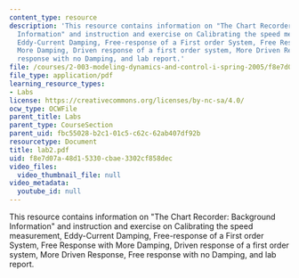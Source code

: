 ```yaml
---
content_type: resource
description: 'This resource contains information on "The Chart Recorder: Background
  Information" and instruction and exercise on Calibrating the speed measurement,
  Eddy-Current Damping, Free-response of a First order System, Free Response with
  More Damping, Driven response of a first order system, More Driven Response, Free
  response with no Damping, and lab report.'
file: /courses/2-003-modeling-dynamics-and-control-i-spring-2005/f8e7d07a48d15330cbae3302cf858dec_lab2.pdf
file_type: application/pdf
learning_resource_types:
- Labs
license: https://creativecommons.org/licenses/by-nc-sa/4.0/
ocw_type: OCWFile
parent_title: Labs
parent_type: CourseSection
parent_uid: fbc55028-b2c1-01c5-c62c-62ab407df92b
resourcetype: Document
title: lab2.pdf
uid: f8e7d07a-48d1-5330-cbae-3302cf858dec
video_files:
  video_thumbnail_file: null
video_metadata:
  youtube_id: null
---
```

This resource contains information on "The Chart Recorder: Background Information" and instruction and exercise on Calibrating the speed measurement, Eddy-Current Damping, Free-response of a First order System, Free Response with More Damping, Driven response of a first order system, More Driven Response, Free response with no Damping, and lab report.